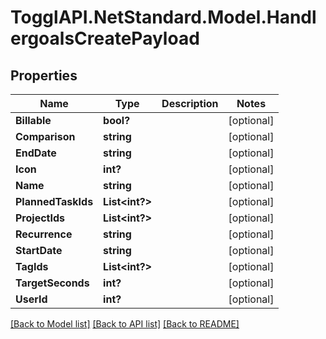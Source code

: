 # TogglAPI.NetStandard.Model.HandlergoalsCreatePayload
## Properties

Name | Type | Description | Notes
------------ | ------------- | ------------- | -------------
**Billable** | **bool?** |  | [optional] 
**Comparison** | **string** |  | [optional] 
**EndDate** | **string** |  | [optional] 
**Icon** | **int?** |  | [optional] 
**Name** | **string** |  | [optional] 
**PlannedTaskIds** | **List&lt;int?&gt;** |  | [optional] 
**ProjectIds** | **List&lt;int?&gt;** |  | [optional] 
**Recurrence** | **string** |  | [optional] 
**StartDate** | **string** |  | [optional] 
**TagIds** | **List&lt;int?&gt;** |  | [optional] 
**TargetSeconds** | **int?** |  | [optional] 
**UserId** | **int?** |  | [optional] 

[[Back to Model list]](../README.md#documentation-for-models) [[Back to API list]](../README.md#documentation-for-api-endpoints) [[Back to README]](../README.md)

